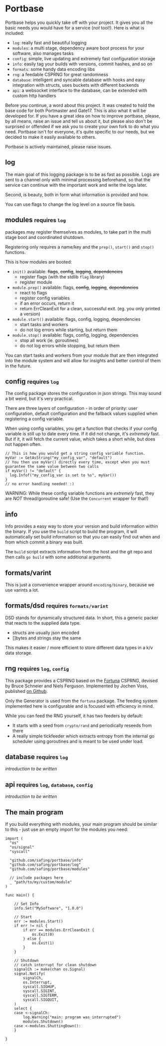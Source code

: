 # Portbase 

Portbase helps you quickly take off with your project. It gives you all the basic needs you would have for a service (_not_ tool!).
Here is what is included:

- `log`: really fast and beautiful logging
- `modules`: a multi stage, dependency aware boot process for your software, also manages tasks
- `config`: simple, live updating and extremely fast configuration storage
- `info`: easily tag your builds with versions, commit hashes, and so on
- `formats`: some handy data encoding libs
- `rng`: a feedable CSPRNG for great randomness
- `database`: intelligent and syncable database with hooks and easy integration with structs, uses buckets with different backends
- `api`: a websocket interface to the database, can be extended with custom http handlers

Before you continue, a word about this project. It was created to hold the base code for both Portmaster and Gate17. This is also what it will be developed for. If you have a great idea on how to improve portbase, please, by all means, raise an issue and tell us about it, but please also don't be surprised or offended if we ask you to create your own fork to do what you need. Portbase isn't for everyone, it's quite specific to our needs, but we decided to make it easily available to others.

Portbase is actively maintained, please raise issues.

## log

The main goal of this logging package is to be as fast as possible. Logs are sent to a channel only with minimal processing beforehand, so that the service can continue with the important work and write the logs later.

Second, is beauty, both in form what information is provided and how.

You can use flags to change the log level on a source file basis.

## modules <small>requires `log`</small>

packages may register themselves as modules, to take part in the multi stage boot and coordinated shutdown.

Registering only requires a name/key and the `prep()`, `start()` and `stop()` functions.

This is how modules are booted:

- `init()` available: ~~flags~~, ~~config~~, ~~logging~~, ~~dependencies~~
  - register flags (with the stdlib `flag` library)
  - register module
- `module.prep()` available: flags, ~~config~~, ~~logging~~, ~~dependencies~~
  - react to flags
  - register config variables
  - if an error occurs, return it
  - return ErrCleanExit for a clean, successful exit. (eg. you only printed a version)
- `module.start()` available: flags, config, logging, dependencies
  - start tasks and workers
  - do not log errors while starting, but return them
- `module.stop()` available: flags, config, logging, dependencies
  - stop all work (ie. goroutines)
  - do not log errors while stopping, but return them

You can start tasks and workers from your module that are then integrated into the module system and will allow for insights and better control of them in the future.

## config <small>requires `log`</small>

The config package stores the configuration in json strings. This may sound a bit weird, but it's very practical.

There are three layers of configuration - in order of priority: user configuration, default configuration and the fallback values supplied when registering a config variable.

When using config variables, you get a function that checks if your config variable is still up to date every time. If it did not change, it's _extremely_ fast. But if it, it will fetch the current value, which takes a short while, but does not happen often.

    // This is how you would get a string config variable function.
    myVar := GetAsString("my_config_var", "default")
    // You then use myVar() directly every time, except when you must guarantee the same value between two calls
    if myVar() != "default" {
      log.Infof("my_config_var is set to %s", myVar())
    }
    // no error handling needed! :)

WARNING: While these config variable functions are _extremely_ fast, they are _NOT_ thread/goroutine safe! (Use the `Concurrent` wrapper for that!)

## info

Info provides a easy way to store your version and build information within the binary. If you use the `build` script to build the program, it will automatically set build information so that you can easily find out when and from which commit a binary was built.

The `build` script extracts information from the host and the git repo and then calls `go build` with some additional arguments.

## formats/varint

This is just a convenience wrapper around `encoding/binary`, because we use varints a lot.

## formats/dsd <small>requires `formats/varint`</small>

DSD stands for dynamically structured data. In short, this a generic packer that reacts to the supplied data type.

- structs are usually json encoded
- []bytes and strings stay the same

This makes it easier / more efficient to store different data types in a k/v data storage.

## rng <small>requires `log`, `config`</small>

This package provides a CSPRNG based on the [Fortuna](https://en.wikipedia.org/wiki/Fortuna_(PRNG)) CSPRNG, devised by Bruce Schneier and Niels Ferguson. Implemented by Jochen Voss, published [on Github](https://github.com/seehuhn/fortuna).

Only the Generator is used from the `fortuna` package. The feeding system implemented here is configurable and is focused with efficiency in mind.

While you can feed the RNG yourself, it has two feeders by default:
- It starts with a seed from `crypto/rand` and periodically reseeds from there
- A really simple tickfeeder which extracts entropy from the internal go scheduler using goroutines and is meant to be used under load.

## database <small>requires `log`</small>
_introduction to be written_

## api <small>requires `log`, `database`, `config`</small>
_introduction to be written_

## The main program

If you build everything with modules, your main program should be similar to this - just use an empty import for the modules you need:

    import (
      "os"
      "os/signal"
      "syscall"

      "github.com/safing/portbase/info"
      "github.com/safing/portbase/log"
      "github.com/safing/portbase/modules"

      // include packages here
      _ "path/to/my/custom/module"
    )

    func main() {

    	// Set Info
    	info.Set("MySoftware", "1.0.0")

    	// Start
    	err := modules.Start()
    	if err != nil {
    		if err == modules.ErrCleanExit {
    			os.Exit(0)
    		} else {
    			os.Exit(1)
    		}
    	}

    	// Shutdown
    	// catch interrupt for clean shutdown
    	signalCh := make(chan os.Signal)
    	signal.Notify(
    		signalCh,
    		os.Interrupt,
    		syscall.SIGHUP,
    		syscall.SIGINT,
    		syscall.SIGTERM,
    		syscall.SIGQUIT,
    	)
    	select {
    	case <-signalCh:
    		log.Warning("main: program was interrupted")
    		modules.Shutdown()
    	case <-modules.ShuttingDown():
    	}

    }
